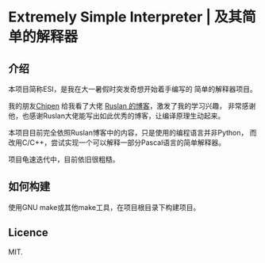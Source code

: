 <!--
 * @Author       : Daniel_Elendeer
 * @Date         : 2020-10-25 15:22:22
 * @LastEditors  : Daniel_Elendeer
 * @LastEditTime : 2021-03-11 16:39:16
 * @Description  :
-->

# Extremely Simple Interpreter | 及其简单的解释器

## 介绍

本项目简称ESI，是我在大一暑假时突发奇想开始着手编写的
简单的解释器项目。

我的朋友[Chipen](https://github.com/zsiothsu) 给我看了大佬
[Ruslan 的博客](https://ruslanspivak.com/lsbasi-part1/)，激发了我的学习兴趣，
非常感谢他，也感谢Ruslan大佬能写出如此优秀的博客，让编译原理生动起来。

本项目目前完全依照Ruslan博客中的内容，只是使用的编程语言并非Python，
而改用C/C++，尝试实现一个可以解释一部分Pascal语言的简单解释器。

项目龟速迭代中，目前依旧很粗糙。

## 如何构建

使用GNU make或其他make工具，在项目根目录下构建项目。

## Licence

MIT.
